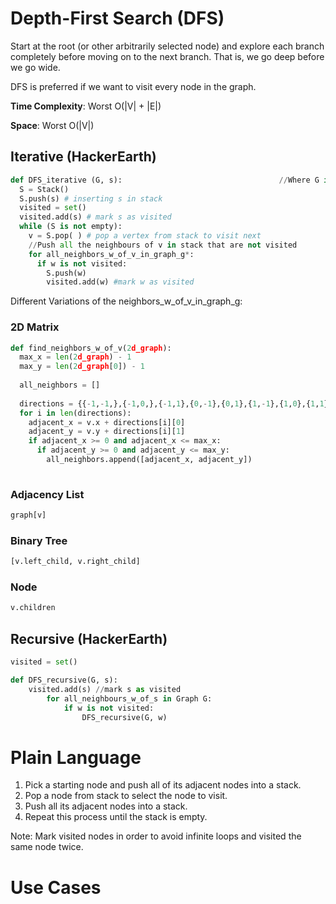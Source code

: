# Depth-First Search (DFS)

Start at the root (or other arbitrarily selected node) and explore each branch completely before moving on 
to the next branch. That is, we go deep before we go wide.

DFS is preferred if we want to visit every node in the graph.

**Time Complexity**: Worst O(|V| + |E|)

**Space**: Worst O(|V|)

## Iterative (HackerEarth)
```python
def DFS_iterative (G, s):                                   //Where G is graph and s is source vertex
  S = Stack()
  S.push(s) # inserting s in stack 
  visited = set()
  visited.add(s) # mark s as visited
  while (S is not empty):
    v = S.pop( ) # pop a vertex from stack to visit next
    //Push all the neighbours of v in stack that are not visited   
    for all_neighbors_w_of_v_in_graph_g*:
      if w is not visited:
        S.push(w)
        visited.add(w) #mark w as visited
```

Different Variations of the neighbors_w_of_v_in_graph_g:

### 2D Matrix
```python
def find_neighbors_w_of_v(2d_graph):
  max_x = len(2d_graph) - 1
  max_y = len(2d_graph[0]) - 1
  
  all_neighbors = []
  
  directions = {{-1,-1,},{-1,0,},{-1,1},{0,-1},{0,1},{1,-1},{1,0},{1,1}}
  for i in len(directions):
    adjacent_x = v.x + directions[i][0]
    adjacent_y = v.y + directions[i][1]
    if adjacent_x >= 0 and adjacent_x <= max_x:
      if adjacent_y >= 0 and adjacent_y <= max_y:
        all_neighbors.append([adjacent_x, adjacent_y])
    
```

### Adjacency List
```python
graph[v]
```

### Binary Tree
```python
[v.left_child, v.right_child]
```

### Node
```python
v.children
```

## Recursive (HackerEarth)
```python
visited = set()

def DFS_recursive(G, s):
    visited.add(s) //mark s as visited
        for all_neighbours_w_of_s in Graph G:
            if w is not visited:
                DFS_recursive(G, w)
```

# Plain Language

1. Pick a starting node and push all of its adjacent nodes into a stack.
2. Pop a node from stack to select the node to visit.
3. Push all its adjacent nodes into a stack.
4. Repeat this process until the stack is empty.

Note: Mark visited nodes in order to avoid infinite loops and visited the same node twice.

# Use Cases
